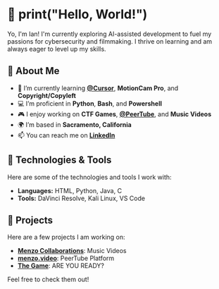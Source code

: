 # 👋 print("Hello, World!") 

 Yo, I'm Ian! 
 I'm currently exploring AI-assisted development to fuel my passions for cybersecurity and filmmaking. I thrive on learning and am always eager to level up my skills. 

## 🚀 About Me

- 🌱 I’m currently learning **[@Cursor](https://github.com/getcursor/cursor)**, **MotionCam Pro**, and **Copyright/Copyleft**
- 💻 I’m proficient in **Python**, **Bash**, and **Powershell**
- 🎮 I enjoy working on **CTF Games**, **[@PeerTube](https://github.com/Chocobozzz/PeerTube)**, and **Music Videos**
- 🌍 I’m based in **Sacramento, California**
- 📫 You can reach me on **[LinkedIn](https://www.linkedin.com/in/ianmenz/)**

## 🔧 Technologies & Tools

Here are some of the technologies and tools I work with:

- **Languages:** HTML, Python, Java, C
- **Tools:** DaVinci Resolve, Kali Linux, VS Code

## 🌟 Projects

Here are a few projects I am working on:

- **[Menzo Collaborations](https://www.youtube.com/@MenzoCollabs)**: Music Videos
- **[menzo.video](https://menzo.video)**: PeerTube Platform
- **[The Game](https://player01ready.com)**: ARE YOU READY?

Feel free to check them out!
